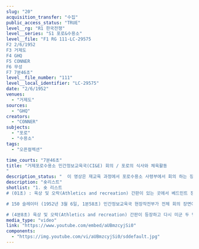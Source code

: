 ```yaml
---
slug: "20"
acquisition_transfer: "수집"
public_access_status: "TRUE"
level__rg: "R1 한국전쟁"
level__series: "S1 포로&수용소"
level__file: "F1 RG 111-LC-29575
F2 2/6/1952
F3 거제도 
F4 GHQ
F5 CONNER
F6 무성 
F7 7분46초"
level__file_number: "111"
level__local_identifier: "LC-29575"
date: "2/6/1952"
venues: 
  - "거제도"
sources: 
  - "GHQ"
creators: 
  - "CONNER"
subjects: 
  - "포로"
  - "수용소"
tags: 
  - "오픈컬렉션"

time_courts: "7분46초"
title: "거제포로수용소 민간정보교육국(CI&E) 회의 / 포로의 식사와 체육활동
"
description_status: "  이 영상은 재교육 과정에서 포로수용소 사령부에서 회의 하는 장면과 포로들의 체육 활동을 담고 있다. 영상의 특징은 포로의 재교육 중 체육 활동이 담겨 있다. 체육 활동은 제네바협약에서 인정하는 분야이지만 운동 과정에서 사상 재교육과 연관시켜 운영되었다."
description: "숏리스트"
shotlist: "1. 숏 리스트 
# (01초) : 육상 및 오락(Athletics and recreation) 간판이 있는 곳에서 베드민트 장비와 권투 글로버 등을 반출하고 장부에 작성하는 장면이다. (57초) 포로들이 음료수대에서 식기를 세척하고 손을 씻고 있다. (1분29초) 포로들이 줄을 지어서 식기를 들고 이동하고 비누로 손을 씻고 있다. 

# 150 슬레이터 (1952년 3월 6일, 1분58초) 민간정보교육국 현장작전부가 전체 회의 장면이고 장교들이 전체 모여서 점검회의를 열고 있다. (3분07초) 포로들이 식기를 들고 배식을 받고 있다. 포로들이 밥과 국을 받고 있다. 포로들이 배식을 기다리고 있다. 이어서 포로들은 밥과 국을 받는다.

# (4분8초) 육상 및 오락(Athletics and recreation) 간판이 등장하고 다시 미군 두 명은 베드민트 장비와 권투 글로버, 농구공을 지급받고 반출 장부에 작성하고 있다. 이어서 포로들이 식기를 씻고 있다. 앞의 장면이 반복되고 있다. (6분08초) 민간정보교육국의 회의 장면이 이어진다. (7분13초) 포로들이 배식을 받고 있다. "
media_type: "video"
link: "https://www.youtube.com/embed/aUBmzcyjSi0"
components: 
  - "https://img.youtube.com/vi/aUBmzcyjSi0/sddefault.jpg"
---
```

